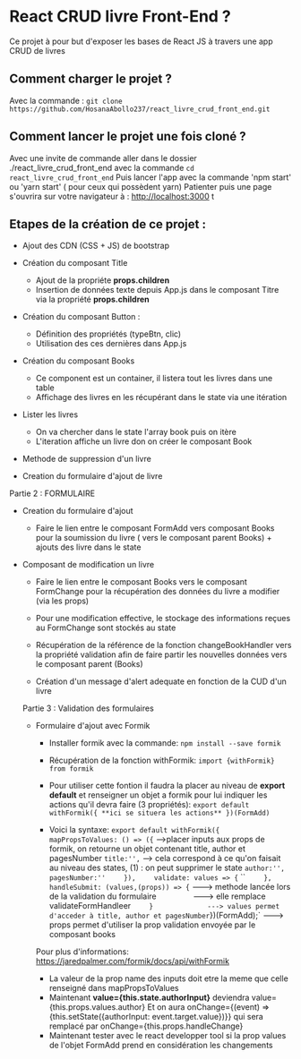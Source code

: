 # React CRUD livre Front-End ?

Ce projet à pour but d'exposer les bases de React JS à travers une app CRUD de livres

## Comment charger le projet ?

Avec la commande : `git clone https://github.com/HosanaAbollo237/react_livre_crud_front_end.git`

## Comment lancer le projet une fois cloné ?

Avec une invite de commande aller dans le dossier ./react_livre_crud_front_end avec la commande
`cd react_livre_crud_front_end`
Puis lancer l'app avec la commande 'npm start' ou 'yarn start' ( pour ceux qui possèdent yarn)
Patienter puis une page s'ouvrira sur votre navigateur à : [http://localhost:3000](http://localhost:3000) t

## Etapes de la création de ce projet : 


-   Ajout des CDN (CSS + JS) de bootstrap

-   Création du composant Title
    -   Ajout de la propriéte **props.children**
    -   Insertion de données texte depuis App.js dans le composant Titre via la propriété **props.children**

-   Création du composant Button :
    -   Définition des propriétés (typeBtn, clic)
    -   Utilisation des ces dernières dans App.js

-   Création du composant Books
    -   Ce component est un container, il listera tout les livres dans une table 
    -   Affichage des livres en les récupérant dans le state via une itération 

-   Lister les livres 
    -   On va chercher dans le state l'array book puis on itère
    -   L'iteration affiche un livre don on créer le composant Book

-   Methode de suppression d'un livre

-   Creation du formulaire d'ajout de livre

Partie 2 : FORMULAIRE

-   Creation du formulaire d'ajout
    -   Faire le lien entre le composant FormAdd vers composant Books pour la soumission du livre ( vers le composant parent Books) + ajouts des livre dans le state

-   Composant de modification un livre 
    -   Faire le lien entre le composant Books vers le composant FormChange pour la récupération des données du livre a modifier (via les props)
    -   Pour une modification effective, le stockage des informations reçues au FormChange sont stockés au state
    -   Récupération de la référence de la fonction changeBookHandler vers la propriété validation afin de faire partir les nouvelles données vers le composant parent (Books)

    -   Création d'un message d'alert adequate en fonction de la CUD d'un livre

    Partie 3 : Validation des formulaires

    -   Formulaire d'ajout avec Formik
        -   Installer formik avec la commande: 
        `npm install --save formik`
        -   Récupération de la fonction withFormik:
        `import {withFormik} from formik`
        -   Pour utiliser cette fontion il faudra la placer au niveau de **export default** et renseigner un objet a formik pour lui indiquer les actions qu'il devra faire (3 propriétés):
        `export default withFormik({ **ici se situera les actions** })(FormAdd)`

        -   Voici la syntaxe: 
        `export default withFormik({   `
        `    mapPropsToValues: () => ({` -->placer inputs aux props de formik, on retourne un objet contenant title, author et pagesNumber
                `title:'',`              --> cela correspond à ce qu'on faisait au niveau des states, (1) :     on peut supprimer le state
                `author:'',`                
                `pagesNumber:''`
        `    }),`
        `    validate: values => {`
``
        `    },`
        `    handleSubmit: (values,(props)) => {`  ---> methode lancée lors de la validation du formulaire
        `        `                                 ---> elle remplace validateFormHandleer
        `    }`                     `              ---> values permet d'acceder à title, author et pagesNumber
        `})(FormAdd);`                             ---> props permet d'utiliser la prop validation envoyée par le composant books

        Pour plus d'informations: https://jaredpalmer.com/formik/docs/api/withFormik

        - La valeur de la prop name des inputs doit etre la meme que celle renseigné dans mapPropsToValues
        -   Maintenant **value={this.state.authorInput}** deviendra value={this.props.values.author}
            Et on aura onChange={(event) => {this.setState({authorInput: event.target.value})}}
            qui sera remplacé par onChange={this.props.handleChange}
        - Maintenant tester avec le react developper tool si la prop values de l'objet FormAdd prend en considération les changements

        




